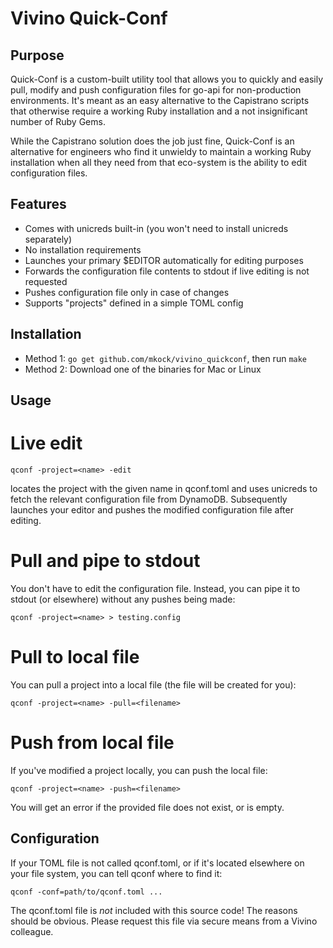 # Vivino Quick-Conf

## Purpose

Quick-Conf is a custom-built utility tool that allows you to quickly and easily pull, modify and push configuration files for go-api for non-production environments.
It's meant as an easy alternative to the Capistrano scripts that otherwise require a working Ruby installation and a not insignificant number of Ruby Gems.

While the Capistrano solution does the job just fine, Quick-Conf is an alternative for engineers who find it unwieldy to maintain a working Ruby installation when all they need from that eco-system is the ability to edit configuration files.

## Features

* Comes with unicreds built-in (you won't need to install unicreds separately)
* No installation requirements
* Launches your primary $EDITOR automatically for editing purposes
* Forwards the configuration file contents to stdout if live editing is not requested
* Pushes configuration file only in case of changes
* Supports "projects" defined in a simple TOML config

## Installation

* Method 1: `go get github.com/mkock/vivino_quickconf`, then run `make`
* Method 2: Download one of the binaries for Mac or Linux

## Usage

# Live edit

`qconf -project=<name> -edit`

locates the project with the given name in qconf.toml and uses unicreds to fetch the relevant configuration file from DynamoDB. Subsequently launches your editor and pushes the modified configuration file after editing.

# Pull and pipe to stdout

You don't have to edit the configuration file. Instead, you can pipe it to stdout (or elsewhere) without any pushes being made:

`qconf -project=<name> > testing.config`

# Pull to local file

You can pull a project into a local file (the file will be created for you):

`qconf -project=<name> -pull=<filename>`

# Push from local file

If you've modified a project locally, you can push the local file:

`qconf -project=<name> -push=<filename>`

You will get an error if the provided file does not exist, or is empty.

## Configuration

If your TOML file is not called qconf.toml, or if it's located elsewhere on your file system, you can tell qconf where to find it:

`qconf -conf=path/to/qconf.toml ...`

The qconf.toml file is *not* included with this source code! The reasons should be obvious. Please request this file via secure means from a Vivino colleague.

